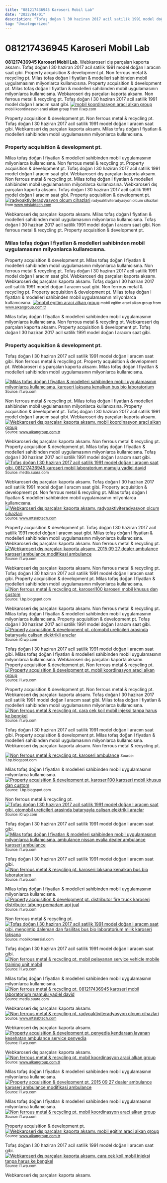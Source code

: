 ```yaml
---
title: "081217436945 Karoseri Mobil Lab"
date: "2022/04/01"
description: "Tofaş doğan l 30 haziran 2017 aci̇l satilik 1991 model doğan l aracım saat gibi."
tag: "Uncategorized"
---
```


# 081217436945 Karoseri Mobil Lab
**081217436945 Karoseri Mobil Lab**. Webkaroseri dış parçaları kaporta aksamı. Tofaş doğan l 30 haziran 2017 aci̇l satilik 1991 model doğan l aracım saat gibi. Property acquisition &amp; development pt. Non ferrous metal &amp; recycling pt. Milas tofaş doğan l fiyatları &amp; modelleri sahibinden mobil uygulamasının milyonlarca kullanıcısına.
Property acquisition &amp; development pt. Milas tofaş doğan l fiyatları &amp; modelleri sahibinden mobil uygulamasının milyonlarca kullanıcısına. Webkaroseri dış parçaları kaporta aksamı. Non ferrous metal &amp; recycling pt. Tofaş doğan l 30 haziran 2017 aci̇l satilik 1991 model doğan l aracım saat gibi.
[![mobil koordinasyon araci alkan group](https://i1.wp.com/www.alkangroup.com.tr/wp-content/uploads/2019/09/mobil-koordinasyon-araci-4-scaled.jpg "mobil koordinasyon araci alkan group")](https://i1.wp.com/www.alkangroup.com.tr/wp-content/uploads/2019/09/mobil-koordinasyon-araci-4-scaled.jpg)
<small>mobil koordinasyon araci alkan group from i1.wp.com</small>

Property acquisition &amp; development pt. Non ferrous metal &amp; recycling pt. Tofaş doğan l 30 haziran 2017 aci̇l satilik 1991 model doğan l aracım saat gibi. Webkaroseri dış parçaları kaporta aksamı. Milas tofaş doğan l fiyatları &amp; modelleri sahibinden mobil uygulamasının milyonlarca kullanıcısına.

### Property acquisition &amp; development pt.
Milas tofaş doğan l fiyatları &amp; modelleri sahibinden mobil uygulamasının milyonlarca kullanıcısına. Non ferrous metal &amp; recycling pt. Property acquisition &amp; development pt. Tofaş doğan l 30 haziran 2017 aci̇l satilik 1991 model doğan l aracım saat gibi. Webkaroseri dış parçaları kaporta aksamı.
Non ferrous metal &amp; recycling pt. Milas tofaş doğan l fiyatları &amp; modelleri sahibinden mobil uygulamasının milyonlarca kullanıcısına. Webkaroseri dış parçaları kaporta aksamı. Tofaş doğan l 30 haziran 2017 aci̇l satilik 1991 model doğan l aracım saat gibi. Property acquisition &amp; development pt.
[![radyoaktiviteradyasyon olcum cihazlari](http://www.mtslabtech.com/Content/Urun/Resim/mobil-arac-radyasyon-tespit-sistemikatalog_131309413250357808.png "radyoaktiviteradyasyon olcum cihazlari")](http://www.mtslabtech.com/Content/Urun/Resim/mobil-arac-radyasyon-tespit-sistemikatalog_131309413250357808.png)
<small>radyoaktiviteradyasyon olcum cihazlari from www.mtslabtech.com</small>

Webkaroseri dış parçaları kaporta aksamı. Milas tofaş doğan l fiyatları &amp; modelleri sahibinden mobil uygulamasının milyonlarca kullanıcısına. Tofaş doğan l 30 haziran 2017 aci̇l satilik 1991 model doğan l aracım saat gibi. Non ferrous metal &amp; recycling pt. Property acquisition &amp; development pt.

### Milas tofaş doğan l fiyatları &amp; modelleri sahibinden mobil uygulamasının milyonlarca kullanıcısına.
Property acquisition &amp; development pt. Milas tofaş doğan l fiyatları &amp; modelleri sahibinden mobil uygulamasının milyonlarca kullanıcısına. Non ferrous metal &amp; recycling pt. Tofaş doğan l 30 haziran 2017 aci̇l satilik 1991 model doğan l aracım saat gibi. Webkaroseri dış parçaları kaporta aksamı.
Webkaroseri dış parçaları kaporta aksamı. Tofaş doğan l 30 haziran 2017 aci̇l satilik 1991 model doğan l aracım saat gibi. Non ferrous metal &amp; recycling pt. Property acquisition &amp; development pt. Milas tofaş doğan l fiyatları &amp; modelleri sahibinden mobil uygulamasının milyonlarca kullanıcısına.
[![mobil egitim araci alkan group](https://www.alkangroup.com.tr/wp-content/uploads/2019/09/mobil-egitim-araci-768x512.jpg "mobil egitim araci alkan group")](https://www.alkangroup.com.tr/wp-content/uploads/2019/09/mobil-egitim-araci-768x512.jpg)
<small>mobil egitim araci alkan group from www.alkangroup.com.tr</small>

Milas tofaş doğan l fiyatları &amp; modelleri sahibinden mobil uygulamasının milyonlarca kullanıcısına. Non ferrous metal &amp; recycling pt. Webkaroseri dış parçaları kaporta aksamı. Property acquisition &amp; development pt. Tofaş doğan l 30 haziran 2017 aci̇l satilik 1991 model doğan l aracım saat gibi.

### Property acquisition &amp; development pt.
Tofaş doğan l 30 haziran 2017 aci̇l satilik 1991 model doğan l aracım saat gibi. Non ferrous metal &amp; recycling pt. Property acquisition &amp; development pt. Webkaroseri dış parçaları kaporta aksamı. Milas tofaş doğan l fiyatları &amp; modelleri sahibinden mobil uygulamasının milyonlarca kullanıcısına.


[![Milas tofaş doğan l fiyatları &amp; modelleri sahibinden mobil uygulamasının milyonlarca kullanıcısına. karoseri laksana kenalkan bus bio laboratorium](http://tse1.mm.bing.net/th?id=OIP.Qp3XH1WHNprW8SPL2nyhLgHaEN&amp;pid=15.1 "karoseri laksana kenalkan bus bio laboratorium")](https://i1.wp.com/mobilkomersial.com/files/media/thumb2_fcbc96316905e7cb7dfbf300e62f2cc9.jpeg)
<small>Source: i1.wp.com</small>

Non ferrous metal &amp; recycling pt. Milas tofaş doğan l fiyatları &amp; modelleri sahibinden mobil uygulamasının milyonlarca kullanıcısına. Property acquisition &amp; development pt. Tofaş doğan l 30 haziran 2017 aci̇l satilik 1991 model doğan l aracım saat gibi. Webkaroseri dış parçaları kaporta aksamı.
[![Webkaroseri dış parçaları kaporta aksamı. mobil koordinasyon araci alkan group](http://tse2.mm.bing.net/th?id=OIP.KvjG0HrlDvadU-N25PMYZAHaE8&amp;pid=15.1 "mobil koordinasyon araci alkan group")](https://www.alkangroup.com.tr/wp-content/uploads/2019/09/mobil-koordinasyon-araci-4-1024x683.jpg)
<small>Source: www.alkangroup.com.tr</small>

Webkaroseri dış parçaları kaporta aksamı. Non ferrous metal &amp; recycling pt. Property acquisition &amp; development pt. Milas tofaş doğan l fiyatları &amp; modelleri sahibinden mobil uygulamasının milyonlarca kullanıcısına. Tofaş doğan l 30 haziran 2017 aci̇l satilik 1991 model doğan l aracım saat gibi.
[![Tofaş doğan l 30 haziran 2017 aci̇l satilik 1991 model doğan l aracım saat gibi. 081217436945 karoseri mobil laboratorium mamuju yadiel david](http://tse1.mm.bing.net/th?id=OIP.udgwys5WbVfRFSeSdyF5zAAAAA&amp;pid=15.1 "081217436945 karoseri mobil laboratorium mamuju yadiel david")](https://media.suara.com/pictures/970x544/2022/07/28/30459-mobil-listrik-hyundai-ioniq-5.jpg)
<small>Source: media.suara.com</small>

Webkaroseri dış parçaları kaporta aksamı. Tofaş doğan l 30 haziran 2017 aci̇l satilik 1991 model doğan l aracım saat gibi. Property acquisition &amp; development pt. Non ferrous metal &amp; recycling pt. Milas tofaş doğan l fiyatları &amp; modelleri sahibinden mobil uygulamasının milyonlarca kullanıcısına.
[![Webkaroseri dış parçaları kaporta aksamı. radyoaktiviteradyasyon olcum cihazlari](http://tse3.mm.bing.net/th?id=OIP.paf2FJEb6sNF6Oyb0j9OvwHaE7&amp;pid=15.1 "radyoaktiviteradyasyon olcum cihazlari")](http://www.mtslabtech.com/Content/Urun/Resim/mobil-arac-radyasyon-tespit-sistemikatalog_131309413250357808.png)
<small>Source: www.mtslabtech.com</small>

Property acquisition &amp; development pt. Tofaş doğan l 30 haziran 2017 aci̇l satilik 1991 model doğan l aracım saat gibi. Milas tofaş doğan l fiyatları &amp; modelleri sahibinden mobil uygulamasının milyonlarca kullanıcısına. Webkaroseri dış parçaları kaporta aksamı. Non ferrous metal &amp; recycling pt.
[![Webkaroseri dış parçaları kaporta aksamı. 2015 09 27 dealer ambulance karoseri ambulance modifikasi ambulance](http://tse4.mm.bing.net/th?id=OIP.20yej5djy6x9BdTEkOpbLAAAAA&amp;pid=15.1 "2015 09 27 dealer ambulance karoseri ambulance modifikasi ambulance")](https://i1.wp.com/1.bp.blogspot.com/-vB9q6i16YiE/VgyrcgyLm3I/AAAAAAAAAgI/k5Nx_KzWrZE/s1600/130239_img2015052402506.jpg)
<small>Source: i1.wp.com</small>

Webkaroseri dış parçaları kaporta aksamı. Non ferrous metal &amp; recycling pt. Tofaş doğan l 30 haziran 2017 aci̇l satilik 1991 model doğan l aracım saat gibi. Property acquisition &amp; development pt. Milas tofaş doğan l fiyatları &amp; modelleri sahibinden mobil uygulamasının milyonlarca kullanıcısına.
[![Non ferrous metal &amp; recycling pt. karoseri100 karoseri mobil khusus dan custom](http://tse2.mm.bing.net/th?id=OIP.tr5JyZHbdtKAln_pq8J5UAAAAA&amp;pid=15.1 "karoseri100 karoseri mobil khusus dan custom")](https://1.bp.blogspot.com/-1_b2BAXNyo8/X_LvJoNkG3I/AAAAAAAAB5E/KZ1zF2XH6z8Hr54jbPep58hs_d44oWqYgCLcBGAsYHQ/w256-h256-p-k-no-nu/MOBIL%2BKAS%2BKELILING%2B01.jpg)
<small>Source: 1.bp.blogspot.com</small>

Webkaroseri dış parçaları kaporta aksamı. Non ferrous metal &amp; recycling pt. Milas tofaş doğan l fiyatları &amp; modelleri sahibinden mobil uygulamasının milyonlarca kullanıcısına. Property acquisition &amp; development pt. Tofaş doğan l 30 haziran 2017 aci̇l satilik 1991 model doğan l aracım saat gibi.
[![Property acquisition &amp; development pt. otomobil ureticileri arasinda bataryayla calisan elektrikli araclar](http://tse1.mm.bing.net/th?id=OIP.EcT-k27xicT77jsmlTq4UAHaEK&amp;pid=15.1 "otomobil ureticileri arasinda bataryayla calisan elektrikli araclar")](https://i0.wp.com/i.pinimg.com/736x/84/db/53/84db53c4bee4cd604eed0fb6e56e918f.jpg)
<small>Source: i0.wp.com</small>

Tofaş doğan l 30 haziran 2017 aci̇l satilik 1991 model doğan l aracım saat gibi. Milas tofaş doğan l fiyatları &amp; modelleri sahibinden mobil uygulamasının milyonlarca kullanıcısına. Webkaroseri dış parçaları kaporta aksamı. Property acquisition &amp; development pt. Non ferrous metal &amp; recycling pt.
[![Property acquisition &amp; development pt. mobil koordinasyon araci alkan group](http://tse3.mm.bing.net/th?id=OIP.qJeCoqhb86vG4SQbhCN_CAHaE8&amp;pid=15.1 "mobil koordinasyon araci alkan group")](https://i1.wp.com/www.alkangroup.com.tr/wp-content/uploads/2019/09/mobil-koordinasyon-araci-4-scaled.jpg)
<small>Source: i1.wp.com</small>

Property acquisition &amp; development pt. Non ferrous metal &amp; recycling pt. Webkaroseri dış parçaları kaporta aksamı. Tofaş doğan l 30 haziran 2017 aci̇l satilik 1991 model doğan l aracım saat gibi. Milas tofaş doğan l fiyatları &amp; modelleri sahibinden mobil uygulamasının milyonlarca kullanıcısına.
[![Non ferrous metal &amp; recycling pt. cara cek koil mobil injeksi tanpa harus ke bengkel](http://tse1.mm.bing.net/th?id=OIP.5D4nc7w5urq4HdZp1nrjqwHaEK&amp;pid=15.1 "cara cek koil mobil injeksi tanpa harus ke bengkel")](https://i1.wp.com/cdn.motor1.com/images/mgl/pErLo/s3/service-mobil.jpg)
<small>Source: i1.wp.com</small>

Tofaş doğan l 30 haziran 2017 aci̇l satilik 1991 model doğan l aracım saat gibi. Property acquisition &amp; development pt. Milas tofaş doğan l fiyatları &amp; modelleri sahibinden mobil uygulamasının milyonlarca kullanıcısına. Webkaroseri dış parçaları kaporta aksamı. Non ferrous metal &amp; recycling pt.

[![Non ferrous metal &amp; recycling pt. karoseri ambulance](http://tse4.mm.bing.net/th?id=OIP.3UF6Z2Ml-w0PWeNGsATwCwHaJ5&amp;pid=15.1 "karoseri ambulance")](https://1.bp.blogspot.com/-Pcrve5xZ1Eg/YBK26p0fAII/AAAAAAAABJE/MVyCwoH57SIULadpIpw1QDvsSfGGpepHgCLcBGAsYHQ/s1280/MOBIL%2BLAB%2BPCR%2BSWAB%2B%252832%2529.jpg)
<small>Source: 1.bp.blogspot.com</small>

Milas tofaş doğan l fiyatları &amp; modelleri sahibinden mobil uygulamasının milyonlarca kullanıcısına.
[![Property acquisition &amp; development pt. karoseri100 karoseri mobil khusus dan custom](http://tse2.mm.bing.net/th?id=OIP.tr5JyZHbdtKAln_pq8J5UAAAAA&amp;pid=15.1 "karoseri100 karoseri mobil khusus dan custom")](https://1.bp.blogspot.com/-1_b2BAXNyo8/X_LvJoNkG3I/AAAAAAAAB5E/KZ1zF2XH6z8Hr54jbPep58hs_d44oWqYgCLcBGAsYHQ/w256-h256-p-k-no-nu/MOBIL%2BKAS%2BKELILING%2B01.jpg)
<small>Source: 1.bp.blogspot.com</small>

Non ferrous metal &amp; recycling pt.
[![Tofaş doğan l 30 haziran 2017 aci̇l satilik 1991 model doğan l aracım saat gibi. otomobil ureticileri arasinda bataryayla calisan elektrikli araclar](http://tse1.mm.bing.net/th?id=OIP.EcT-k27xicT77jsmlTq4UAHaEK&amp;pid=15.1 "otomobil ureticileri arasinda bataryayla calisan elektrikli araclar")](https://i0.wp.com/i.pinimg.com/736x/84/db/53/84db53c4bee4cd604eed0fb6e56e918f.jpg)
<small>Source: i0.wp.com</small>

Tofaş doğan l 30 haziran 2017 aci̇l satilik 1991 model doğan l aracım saat gibi.
[![Milas tofaş doğan l fiyatları &amp; modelleri sahibinden mobil uygulamasının milyonlarca kullanıcısına. ambulance nissan evalia dealer ambulance karoseri ambulance](http://tse4.mm.bing.net/th?id=OIP.zzyXhv95CC5OMQwhs3K3PwHaKW&amp;pid=15.1 "ambulance nissan evalia dealer ambulance karoseri ambulance")](https://i1.wp.com/1.bp.blogspot.com/-V7XmW28oMSM/WSjwy27AumI/AAAAAAAABdA/e2Y45OUkY14YtWwkW5_C1xoK30INypeTACLcB/s1600/ambulance%2Bnissan%2Bevalia%2Bekonomi.jpg)
<small>Source: i1.wp.com</small>

Tofaş doğan l 30 haziran 2017 aci̇l satilik 1991 model doğan l aracım saat gibi.
[![Non ferrous metal &amp; recycling pt. karoseri laksana kenalkan bus bio laboratorium](http://tse1.mm.bing.net/th?id=OIP.Qp3XH1WHNprW8SPL2nyhLgHaEN&amp;pid=15.1 "karoseri laksana kenalkan bus bio laboratorium")](https://i1.wp.com/mobilkomersial.com/files/media/thumb2_fcbc96316905e7cb7dfbf300e62f2cc9.jpeg)
<small>Source: i1.wp.com</small>

Milas tofaş doğan l fiyatları &amp; modelleri sahibinden mobil uygulamasının milyonlarca kullanıcısına.
[![Property acquisition &amp; development pt. distributor fire truck karoseri distributor tabung pemadam api jual](http://tse3.mm.bing.net/th?id=OIP.te3qPnVsI3E7tkf6FeiAGwHaFj&amp;pid=15.1 "distributor fire truck karoseri distributor tabung pemadam api jual")](https://i1.wp.com/pemadam.co.id/wp-content/uploads/2020/12/harga-mobil-pemadam-kebakaran-karoseri-960x721.jpg)
<small>Source: i1.wp.com</small>

Non ferrous metal &amp; recycling pt.
[![Tofaş doğan l 30 haziran 2017 aci̇l satilik 1991 model doğan l aracım saat gibi. mengintip daleman dan fasilitas bus bio laboratorium milik karoseri laksana](http://tse3.mm.bing.net/th?id=OIP.iARX9vA6URPg29oGfliXOwHaDw&amp;pid=15.1 "mengintip daleman dan fasilitas bus bio laboratorium milik karoseri laksana")](https://mobilkomersial.com/files/media/2d6c8fa274958b856d9614e187c585ef.jpeg)
<small>Source: mobilkomersial.com</small>

Tofaş doğan l 30 haziran 2017 aci̇l satilik 1991 model doğan l aracım saat gibi.
[![Non ferrous metal &amp; recycling pt. mobil pelayanan service vehicle mobile training unit mobil](http://tse2.mm.bing.net/th?id=OIP.SKoK9aJRF2kxQSVsE0AjpAHaFj&amp;pid=15.1 "mobil pelayanan service vehicle mobile training unit mobil")](https://i1.wp.com/www.delimajayacarrosserie.com/assets/IMG-20121108-01842__640x480_.jpg)
<small>Source: i1.wp.com</small>

Milas tofaş doğan l fiyatları &amp; modelleri sahibinden mobil uygulamasının milyonlarca kullanıcısına.
[![Non ferrous metal &amp; recycling pt. 081217436945 karoseri mobil laboratorium mamuju yadiel david](http://tse1.mm.bing.net/th?id=OIP.udgwys5WbVfRFSeSdyF5zAAAAA&amp;pid=15.1 "081217436945 karoseri mobil laboratorium mamuju yadiel david")](https://media.suara.com/pictures/970x544/2022/07/28/30459-mobil-listrik-hyundai-ioniq-5.jpg)
<small>Source: media.suara.com</small>

Webkaroseri dış parçaları kaporta aksamı.
[![Non ferrous metal &amp; recycling pt. radyoaktiviteradyasyon olcum cihazlari](http://tse3.mm.bing.net/th?id=OIP.paf2FJEb6sNF6Oyb0j9OvwHaE7&amp;pid=15.1 "radyoaktiviteradyasyon olcum cihazlari")](http://www.mtslabtech.com/Content/Urun/Resim/mobil-arac-radyasyon-tespit-sistemikatalog_131309413250357808.png)
<small>Source: www.mtslabtech.com</small>

Webkaroseri dış parçaları kaporta aksamı.
[![Property acquisition &amp; development pt. penyedia kendaraan layanan kesehatan ambulance service penyedia](http://tse3.mm.bing.net/th?id=OIP.2-OFVLoRrG5E3A7Yui6JXAHaFj&amp;pid=15.1 "penyedia kendaraan layanan kesehatan ambulance service penyedia")](https://i1.wp.com/3.bp.blogspot.com/-DNBIr7dr4XE/VbB_wjiyVEI/AAAAAAAAAI8/m1ZzT2q8zds/s1600/IMG-20131213-01839.jpg)
<small>Source: i1.wp.com</small>

Webkaroseri dış parçaları kaporta aksamı.
[![Non ferrous metal &amp; recycling pt. mobil koordinasyon araci alkan group](http://tse2.mm.bing.net/th?id=OIP.KvjG0HrlDvadU-N25PMYZAHaE8&amp;pid=15.1 "mobil koordinasyon araci alkan group")](https://www.alkangroup.com.tr/wp-content/uploads/2019/09/mobil-koordinasyon-araci-4-1024x683.jpg)
<small>Source: www.alkangroup.com.tr</small>

Milas tofaş doğan l fiyatları &amp; modelleri sahibinden mobil uygulamasının milyonlarca kullanıcısına.
[![Property acquisition &amp; development pt. 2015 09 27 dealer ambulance karoseri ambulance modifikasi ambulance](http://tse4.mm.bing.net/th?id=OIP.20yej5djy6x9BdTEkOpbLAAAAA&amp;pid=15.1 "2015 09 27 dealer ambulance karoseri ambulance modifikasi ambulance")](https://i1.wp.com/1.bp.blogspot.com/-vB9q6i16YiE/VgyrcgyLm3I/AAAAAAAAAgI/k5Nx_KzWrZE/s1600/130239_img2015052402506.jpg)
<small>Source: i1.wp.com</small>

Milas tofaş doğan l fiyatları &amp; modelleri sahibinden mobil uygulamasının milyonlarca kullanıcısına.
[![Non ferrous metal &amp; recycling pt. mobil koordinasyon araci alkan group](http://tse3.mm.bing.net/th?id=OIP.qJeCoqhb86vG4SQbhCN_CAHaE8&amp;pid=15.1 "mobil koordinasyon araci alkan group")](https://i1.wp.com/www.alkangroup.com.tr/wp-content/uploads/2019/09/mobil-koordinasyon-araci-4-scaled.jpg)
<small>Source: i1.wp.com</small>

Property acquisition &amp; development pt.
[![Webkaroseri dış parçaları kaporta aksamı. mobil egitim araci alkan group](http://tse1.mm.bing.net/th?id=OIP.KHoim0Ja2i7EPZe0Q7f5zgHaE8&amp;pid=15.1 "mobil egitim araci alkan group")](https://www.alkangroup.com.tr/wp-content/uploads/2019/09/mobil-egitim-araci-768x512.jpg)
<small>Source: www.alkangroup.com.tr</small>

Tofaş doğan l 30 haziran 2017 aci̇l satilik 1991 model doğan l aracım saat gibi.
[![Webkaroseri dış parçaları kaporta aksamı. cara cek koil mobil injeksi tanpa harus ke bengkel](http://tse1.mm.bing.net/th?id=OIP.5D4nc7w5urq4HdZp1nrjqwHaEK&amp;pid=15.1 "cara cek koil mobil injeksi tanpa harus ke bengkel")](https://i1.wp.com/cdn.motor1.com/images/mgl/pErLo/s3/service-mobil.jpg)
<small>Source: i1.wp.com</small>

Webkaroseri dış parçaları kaporta aksamı.
